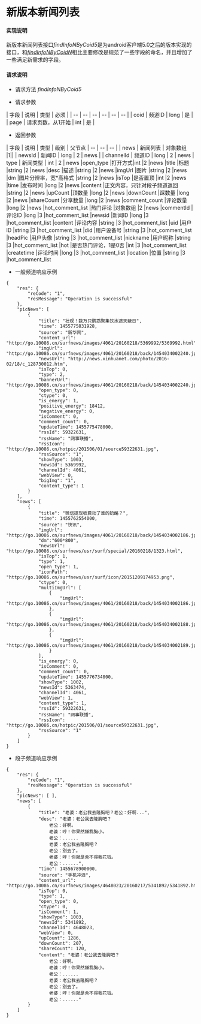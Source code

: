 # 新版本新闻列表

#### **实现说明**  

新版本新闻列表接口*findInfoNByCoid5*是为android客户端5.0之后的版本实现的接口，和[*findInfoNByCoidN*](findInfoNByCoidN.html)相比主要修改是规范了一些字段的命名，并且增加了一些满足新需求的字段。

#### **请求说明**

* 请求方法 *findInfoNByCoid5*

* 请求参数

| 字段 | 说明 | 类型 | 必须 |
| -- | -- | -- | -- | -- | -- |
| coid | 频道ID | long | 是 |
| page | 请求页数，从1开始 | int | 是 |

* 返回参数

| 字段 | 说明 | 类型 | 级别 | 父节点
| -- | -- | -- |
| news | 新闻列表 | 对象数组 |1||
| newsId | 新闻ID | long | 2 | news | 
| channelId | 频道ID | long | 2 | news
| type | 新闻类型 | int | 2 | news
|open_type |打开方式|int	|2	|news
|title	|标题 |string	|2	|news
|desc	|描述 |string 	|2	|news
|imgUrl |图片 |string |2 |news
|dm |图片分辨率，宽*高格式 |string |2 |news
|isTop	|是否置顶	|int |2	|news
|time	|发布时间	|long |2	|news
|content	|正文内容，只针对段子频道返回	|string |2	|news
|upCount	|顶数量 |long	|2	|news
|downCount	|踩数量 |long	|2	|news
|shareCount	|分享数量 |long	|2	|news
|comment_count |评论数量 |long |2 |news
|hot_comment_list	|热门评论 |对象数组	|2	|news
|commentId	|评论ID |long	|3	|hot_comment_list
|newsid	|新闻ID |long	|3	|hot_comment_list
|content	|评论内容 |string	|3	|hot_comment_list
|uid	|用户ID |string	|3	|hot_comment_list
|did	|用户设备号 |string	|3	|hot_comment_list
|headPic	|用户头像 |string	|3	|hot_comment_list
|nickname	|用户昵称 |string	|3	|hot_comment_list
|hot	|是否热门评论，1是0否 |int	|3	|hot_comment_list
|createtime	|评论时间 |long	|3	|hot_comment_list
|location	|位置 |string	|3	|hot_comment_list

* 一般频道响应示例
```
{
    "res": {
        "reCode": "1", 
        "resMessage": "Operation is successful"
    }, 
    "picNews": [
        {
            "title": "壮观！数万只鹦鹉聚集饮水遮天蔽日", 
            "time": 1455775831928, 
            "source": "新华网", 
            "content_url": "http://go.10086.cn/surfnews/images/4061/20160218/5369992/5369992.html", 
            "imgUrl": "http://go.10086.cn/surfnews/images/4061/20160218/back/1454034002240.jpg", 
            "newsUrl": "http://news.xinhuanet.com/photo/2016-02/18/c_128730012.htm", 
            "isTop": 0, 
            "type": 2, 
            "bannerUrl": "http://go.10086.cn/surfnews/images/4061/20160218/back/1454034002240.jpg", 
            "open_type": 0, 
            "ctype": 0, 
            "is_energy": 1, 
            "positive_energy": 18412, 
            "negative_energy": 0, 
            "isComment": 0, 
            "comment_count": 0, 
            "updateTime": 1455775478000, 
            "rssId": 59322631, 
            "rssName": "网事联播", 
            "rssIcon": "http://go.10086.cn/hotpic/201506/01/source59322631.jpg", 
            "rssSource": "1", 
            "showType": 1003, 
            "newsId": 5369992, 
            "channelId": 4061, 
            "webView": 0, 
            "bigImg": "1", 
            "content_type": 1
        }
    ], 
    "news": [
        {
            "title": "微信提现收费动了谁的奶酪？", 
            "time": 1455762554000, 
            "source": "快讯", 
            "imgUrl": "http://go.10086.cn/surfnews/images/4061/20160218/back/1454034002186.jpg", 
            "dm":"600*800",
            "newsUrl": "http://go.10086.cn/surfnews/usr/surf/special/20160218/1323.html", 
            "isTop": 1, 
            "type": 1, 
            "open_type": 1, 
            "iconPath": "http://go.10086.cn/surfnews/usr/surf/icon/20151209174953.png", 
            "ctype": 0, 
            "multiImgUrl": [
                {
                    "imgUrl": "http://go.10086.cn/surfnews/images/4061/20160218/back/1454034002186.jpg"
                }, 
                {
                    "imgUrl": "http://go.10086.cn/surfnews/images/4061/20160218/back/1454034002188.jpg"
                }, 
                {
                    "imgUrl": "http://go.10086.cn/surfnews/images/4061/20160218/back/1454034002189.jpg"
                }
            ], 
            "is_energy": 0, 
            "isComment": 0, 
            "comment_count": 0, 
            "updateTime": 1455776734000, 
            "showType": 1002, 
            "newsId": 5363474, 
            "channelId": 4061, 
            "webView": 1, 
            "content_type": 1,
            "rssId": 59322631, 
            "rssName": "网事联播", 
            "rssIcon": "http://go.10086.cn/hotpic/201506/01/source59322631.jpg", 
            "rssSource": "1"
        }
    ]
}
```

* 段子频道响应示例

```
{
    "res": {
        "reCode": "1", 
        "resMessage": "Operation is successful"
    }, 
    "picNews": [ ], 
    "news": [
        {
            "title": "老婆：老公我去隆胸吧？老公：好啊...", 
            "desc": "老婆：老公我去隆胸吧？
                老公：好啊。
                老婆：哼！你果然嫌我胸小。
                老公：......
                老婆：老公我去隆胸吧？
                老公：别去了。
                老婆：哼！你就是舍不得我花钱。
                老公：......", 
            "time": 1455678900000, 
            "source": "手机冲浪", 
            "content_url": "http://go.10086.cn/surfnews/images/4648023/20160217/5341892/5341892.html", 
            "isTop": 0, 
            "type": 1, 
            "open_type": 0, 
            "ctype": 0, 
            "isComment": 1, 
            "showType": 1003, 
            "newsId": 5341892, 
            "channelId": 4648023, 
            "webView": 0, 
            "upCount": 1286, 
            "downCount": 207, 
            "shareCount": 120, 
            "content": "老婆：老公我去隆胸吧？
                老公：好啊。
                老婆：哼！你果然嫌我胸小。
                老公：......
                老婆：老公我去隆胸吧？
                老公：别去了。
                老婆：哼！你就是舍不得我花钱。
                老公：......"
        }
    ]
}
```

